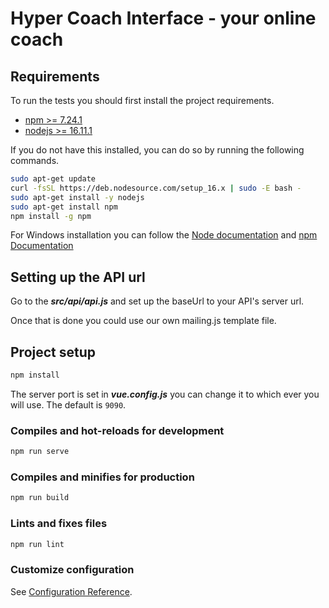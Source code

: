 # Hyper Coach Interface - your online coach

## Requirements
To run the tests you should first install the project requirements.
- <a href="https://docs.npmjs.com/">npm >= 7.24.1</a>
- <a href="https://nodejs.org/en/">nodejs >= 16.11.1</a>

If you do not have this installed, you can do so by running the following commands.

```bash
sudo apt-get update
curl -fsSL https://deb.nodesource.com/setup_16.x | sudo -E bash -
sudo apt-get install -y nodejs
sudo apt-get install npm
npm install -g npm
```

For Windows installation you can follow the [Node documentation](https://nodejs.org/en/download/package-manager/) and [npm Documentation](https://docs.npmjs.com/downloading-and-installing-node-js-and-npm)

## Setting up the API url

Go to the _**src/api/api.js**_ and set up the baseUrl to your API's server url.

Once that is done you could use our own mailing.js template file.

## Project setup
```bash
npm install
```

The server port is set in _**vue.config.js**_ you can change it to which ever you will use. The default is `9090`.

### Compiles and hot-reloads for development
```bash
npm run serve
```

### Compiles and minifies for production
```bash
npm run build
```

### Lints and fixes files
```bash
npm run lint
```

### Customize configuration
See [Configuration Reference](https://cli.vuejs.org/config/).

